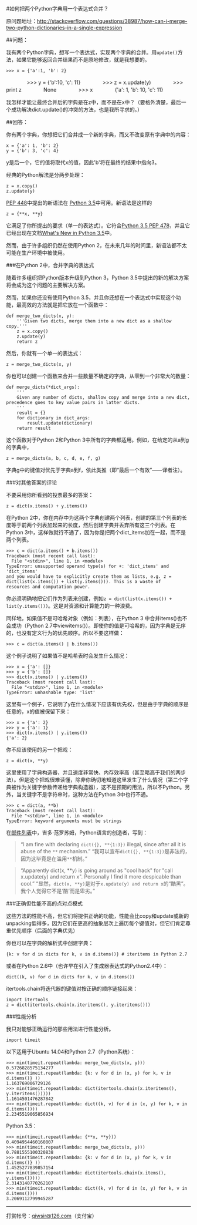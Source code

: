 #如何把两个Python字典用一个表达式合并？

原问题地址：http://stackoverflow.com/questions/38987/how-can-i-merge-two-python-dictionaries-in-a-single-expression

##问题：

我有两个Python字典，想写一个表达式，实现两个字典的合并。用`update()`方法，如果它能够返回合并结果而不是原地修改，就是我想要的。

    >>> x = {'a':1, 'b': 2}
　　　　>>> y = {'b':10, 'c': 11}
　　　　>>> z = x.update(y)
　　　　>>> print z
　　　　None
　　　　>>> x
　　　　{'a': 1, 'b': 10, 'c': 11}

我怎样才能让最终合并后的字典是在z中，而不是在x中？（要格外清楚，最后一个成功解决dict.update()的冲突的方法，也是我所寻求的。）

##回答：

你有两个字典，你想把它们合并成一个新的字典，而又不改变原有字典中的内容：

    x = {'a': 1, 'b': 2}
    y = {'b': 3, 'c': 4}

y是后一个，它的值将取代x的值，因此'b'将在最终的结果中指向3。

经典的Python解法是分两步处理：

    z = x.copy()
    z.update(y)

[PEP 448](https://www.python.org/dev/peps/pep-0448)中提出的新语法在 [Python 3.5](https://mail.python.org/pipermail/python-dev/2015-February/138564.html)中可用。新语法是这样的

    z = {**x, **y}

它满足了你所提出的要求（单一的表达式）。它符合[Python 3.5 PEP 478](https://www.python.org/dev/peps/pep-0478/#features-for-3-5)，并且它已经出现在文档[What's New in Python 3.5](https://docs.python.org/dev/whatsnew/3.5.html#pep-448-additional-unpacking-generalizations)中。

然而，由于许多组织仍然在使用Python 2，在未来几年的时间里，新语法都不太可能在生产环境中被使用。

###在Python 2中，合并字典的表达式

随着许多组织把Python版本升级到Python 3，Python 3.5中提出的新的解决方案将会成为这个问题的主要解决方案。

然而，如果你还没有使用Python 3.5，并且你还想在一个表达式中实现这个功能，最高效的方法就是把它放在一个函数中：

    def merge_two_dicts(x, y):
        '''Given two dicts, merge them into a new dict as a shallow copy.'''
        z = x.copy()
        z.update(y)
        return z

然后，你就有一个单一的表达式：

    z = merge_two_dicts(x, y)

你也可以创建一个函数来合并一些数量不确定的字典，从零到一个非常大的数量：

    def merge_dicts(*dict_args):
        '''
        Given any number of dicts, shallow copy and merge into a new dict, precedence goes to key value pairs in latter dicts.
        '''
        result = {}
        for dictionary in dict_args:
            result.update(dictionary)
        return result

这个函数对于Python 2和Python 3中所有的字典都适用。例如，在给定的从a到g的字典中，

    z = merge_dicts(a, b, c, d, e, f, g) 

字典g中的键值对优先于字典a到f，依此类推（即“最后一个有效”——译者注）。

###对其他答案的评论

不要采用你所看到的投票最多的答案：

    z = dict(x.items() + y.items())

在Python 2中，你在内存中为这两个字典创建两个列表，创建的第三个列表的长度等于前两个列表加起来的长度，然后创建字典并丢弃所有这三个列表。在Python 3中，这样做就行不通了，因为你是把两个dict_items加在一起，而不是两个列表。

    >>> c = dict(a.items() + b.items())
    Traceback (most recent call last):
      File "<stdin>", line 1, in <module>
    TypeError: unsupported operand type(s) for +: 'dict_items' and 'dict_items'
    and you would have to explicitly create them as lists, e.g. z = dict(list(x.items()) + list(y.items())). This is a waste of    resources and computation power. 

你必须明确地把它们作为列表来创建，例如`z = dict(list(x.items()) + list(y.items()))`。这是对资源和计算能力的一种浪费。

同样地，如果值不是可哈希对象（例如：列表），在Python 3 中合并items()也不会成功（Python 2.7中viewitems()）。即使你的值是可哈希的，因为字典是无序的，也没有定义行为的优先顺序。所以不要这样做：

    >>> c = dict(a.items() | b.items())

这个例子说明了如果值不是哈希表时会发生什么情况：

    >>> x = {'a': []}
    >>> y = {'b': []}
    >>> dict(x.items() | y.items())
    Traceback (most recent call last):
      File "<stdin>", line 1, in <module>
    TypeError: unhashable type: 'list'

这里有一个例子，它说明了y在什么情况下应该有优先权，但是由于字典的顺序是任意的，x的值被保留下来：

    >>> x = {'a': 2}
    >>> y = {'a': 1}
    >>> dict(x.items() | y.items())
    {'a': 2}

你不应该使用的另一个把戏：

    z = dict(x, **y)

这里使用了字典构造器，并且速度非常快、内存效率高（甚至略高于我们的两步法）。但是这个把戏很难读懂，除非你确切地知道这里发生了什么情况（第二个字典被作为关键字参数传递给字典构造器），这不是预期的用法，所以不Python。另外，当关键字不是字符串时，这种方法在Python 3中也行不通。

    >>> c = dict(a, **b)
    Traceback (most recent call last):
      File "<stdin>", line 1, in <module>
    TypeError: keyword arguments must be strings

在[邮件列表](https://mail.python.org/pipermail/python-dev/2010-April/099459.html)中，吉多·范罗苏姆，Python语言的创造者，写到：
 
>“I am fine with declaring `dict({}, **{1:3})` illegal, since after all it is abuse of the `**` mechanism.”
>“我可以宣布`dict({}, **{1:3})`是非法的，因为这毕竟是在滥用`**`机制。” 

>“Apparently dict(x, **y) is going around as "cool hack" for "call x.update(y) and return x". Personally I find it more despicable than cool.”
>“显然，`dict(x, **y)`是对于`x.update(y) and return x`的“酷黑”。我个人觉得它不是‘酷’而是卑劣。”

###正确但性能不高的点对点模式

这些方法的性能不高，但它们将提供正确的功能，性能会比copy和update或新的unpacking低得多，因为它们在更高的抽象层次上遍历每个键值对，但它们肯定尊重优先顺序（后面的字典优先）

你也可以在字典的解析式中创建字典：

    {k: v for d in dicts for k, v in d.items()} # iteritems in Python 2.7

或者在Python 2.6中（也许早在引入了生成器表达式的Python2.4中）：

    dict((k, v) for d in dicts for k, v in d.items())

itertools.chain将迭代器的键值对按正确的顺序链接起来：

    import itertools
    z = dict(itertools.chain(x.iteritems(), y.iteritems()))

###性能分析

我只对能够正确运行的那些用法进行性能分析。

    import timeit

以下适用于Ubuntu 14.04和Python 2.7（Python系统）：

    >>> min(timeit.repeat(lambda: merge_two_dicts(x, y)))
    0.5726828575134277
    >>> min(timeit.repeat(lambda: {k: v for d in (x, y) for k, v in d.items()} ))
    1.163769006729126
    >>> min(timeit.repeat(lambda: dict(itertools.chain(x.iteritems(), y.iteritems()))))
    1.1614501476287842
    >>> min(timeit.repeat(lambda: dict((k, v) for d in (x, y) for k, v in d.items())))
    2.2345519065856934

Python 3.5：

    >>> min(timeit.repeat(lambda: {**x, **y}))
    0.4094954460160807
    >>> min(timeit.repeat(lambda: merge_two_dicts(x, y)))
    0.7881555100320838
    >>> min(timeit.repeat(lambda: {k: v for d in (x, y) for k, v in d.items()} ))
    1.4525277839857154
    >>> min(timeit.repeat(lambda: dict(itertools.chain(x.items(), y.items()))))
    2.3143140770262107
    >>> min(timeit.repeat(lambda: dict((k, v) for d in (x, y) for k, v in d.items())))
    3.2069112799945287


-------

打赏帐号：qiwsir@126.com（支付宝）
